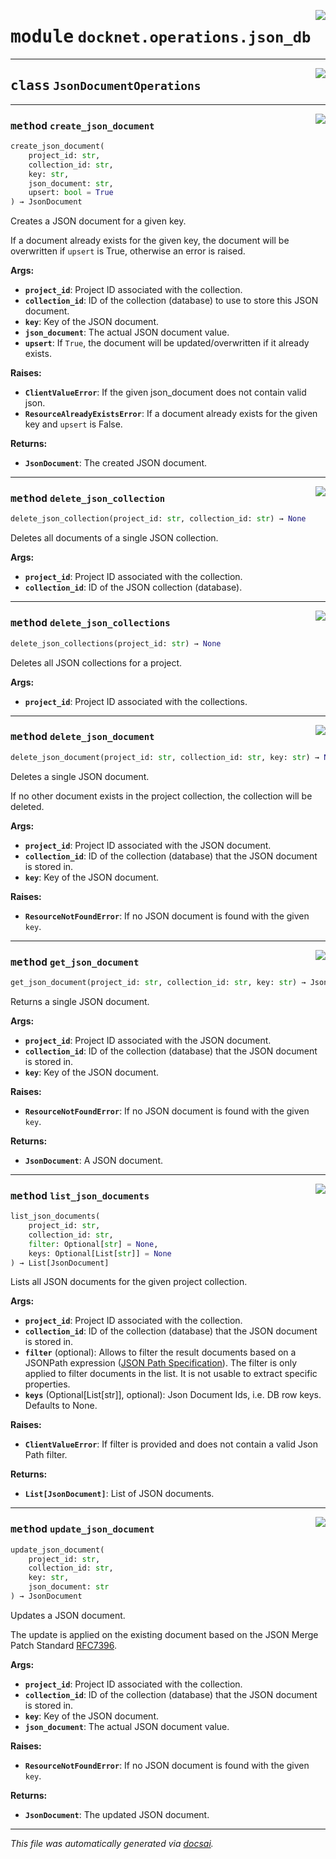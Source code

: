 <!-- markdownlint-disable -->

<a href="https://github.com/khulnasoft/docknet/blob/main/backend/src/docknet/operations/json_db.py#L0"><img align="right" style="float:right;" src="https://img.shields.io/badge/-source-cccccc?style=flat-square"></a>

# <kbd>module</kbd> `docknet.operations.json_db`






---

<a href="https://github.com/khulnasoft/docknet/blob/main/backend/src/docknet/operations/json_db.py#L7"><img align="right" style="float:right;" src="https://img.shields.io/badge/-source-cccccc?style=flat-square"></a>

## <kbd>class</kbd> `JsonDocumentOperations`







---

<a href="https://github.com/khulnasoft/docknet/blob/main/backend/src/docknet/operations/json_db.py#L8"><img align="right" style="float:right;" src="https://img.shields.io/badge/-source-cccccc?style=flat-square"></a>

### <kbd>method</kbd> `create_json_document`

```python
create_json_document(
    project_id: str,
    collection_id: str,
    key: str,
    json_document: str,
    upsert: bool = True
) → JsonDocument
```

Creates a JSON document for a given key. 

If a document already exists for the given key, the document will be overwritten if `upsert` is True, otherwise an error is raised. 



**Args:**
 
 - <b>`project_id`</b>:  Project ID associated with the collection. 
 - <b>`collection_id`</b>:  ID of the collection (database) to use to store this JSON document. 
 - <b>`key`</b>:  Key of the JSON document. 
 - <b>`json_document`</b>:  The actual JSON document value. 
 - <b>`upsert`</b>:  If `True`, the document will be updated/overwritten if it already exists. 



**Raises:**
 
 - <b>`ClientValueError`</b>:  If the given json_document does not contain valid json. 
 - <b>`ResourceAlreadyExistsError`</b>:  If a document already exists for the given key and `upsert` is False. 



**Returns:**
 
 - <b>`JsonDocument`</b>:  The created JSON document. 

---

<a href="https://github.com/khulnasoft/docknet/blob/main/backend/src/docknet/operations/json_db.py#L142"><img align="right" style="float:right;" src="https://img.shields.io/badge/-source-cccccc?style=flat-square"></a>

### <kbd>method</kbd> `delete_json_collection`

```python
delete_json_collection(project_id: str, collection_id: str) → None
```

Deletes all documents of a single JSON collection. 



**Args:**
 
 - <b>`project_id`</b>:  Project ID associated with the collection. 
 - <b>`collection_id`</b>:  ID of the JSON collection (database). 

---

<a href="https://github.com/khulnasoft/docknet/blob/main/backend/src/docknet/operations/json_db.py#L130"><img align="right" style="float:right;" src="https://img.shields.io/badge/-source-cccccc?style=flat-square"></a>

### <kbd>method</kbd> `delete_json_collections`

```python
delete_json_collections(project_id: str) → None
```

Deletes all JSON collections for a project. 



**Args:**
 
 - <b>`project_id`</b>:  Project ID associated with the collections. 

---

<a href="https://github.com/khulnasoft/docknet/blob/main/backend/src/docknet/operations/json_db.py#L109"><img align="right" style="float:right;" src="https://img.shields.io/badge/-source-cccccc?style=flat-square"></a>

### <kbd>method</kbd> `delete_json_document`

```python
delete_json_document(project_id: str, collection_id: str, key: str) → None
```

Deletes a single JSON document. 

If no other document exists in the project collection, the collection will be deleted. 



**Args:**
 
 - <b>`project_id`</b>:  Project ID associated with the JSON document. 
 - <b>`collection_id`</b>:  ID of the collection (database) that the JSON document is stored in. 
 - <b>`key`</b>:  Key of the JSON document. 



**Raises:**
 
 - <b>`ResourceNotFoundError`</b>:  If no JSON document is found with the given `key`. 

---

<a href="https://github.com/khulnasoft/docknet/blob/main/backend/src/docknet/operations/json_db.py#L87"><img align="right" style="float:right;" src="https://img.shields.io/badge/-source-cccccc?style=flat-square"></a>

### <kbd>method</kbd> `get_json_document`

```python
get_json_document(project_id: str, collection_id: str, key: str) → JsonDocument
```

Returns a single JSON document. 



**Args:**
 
 - <b>`project_id`</b>:  Project ID associated with the JSON document. 
 - <b>`collection_id`</b>:  ID of the collection (database) that the JSON document is stored in. 
 - <b>`key`</b>:  Key of the JSON document. 



**Raises:**
 
 - <b>`ResourceNotFoundError`</b>:  If no JSON document is found with the given `key`. 



**Returns:**
 
 - <b>`JsonDocument`</b>:  A JSON document. 

---

<a href="https://github.com/khulnasoft/docknet/blob/main/backend/src/docknet/operations/json_db.py#L63"><img align="right" style="float:right;" src="https://img.shields.io/badge/-source-cccccc?style=flat-square"></a>

### <kbd>method</kbd> `list_json_documents`

```python
list_json_documents(
    project_id: str,
    collection_id: str,
    filter: Optional[str] = None,
    keys: Optional[List[str]] = None
) → List[JsonDocument]
```

Lists all JSON documents for the given project collection. 



**Args:**
 
 - <b>`project_id`</b>:  Project ID associated with the collection. 
 - <b>`collection_id`</b>:  ID of the collection (database) that the JSON document is stored in. 
 - <b>`filter`</b> (optional):  Allows to filter the result documents based on a JSONPath expression ([JSON Path Specification](https://goessner.net/articles/JsonPath/)). The filter is only applied to filter documents in the list. It is not usable to extract specific properties. 
 - <b>`keys`</b> (Optional[List[str]], optional):  Json Document Ids, i.e. DB row keys. Defaults to None. 



**Raises:**
 
 - <b>`ClientValueError`</b>:  If filter is provided and does not contain a valid Json Path filter. 



**Returns:**
 
 - <b>`List[JsonDocument]`</b>:  List of JSON documents. 

---

<a href="https://github.com/khulnasoft/docknet/blob/main/backend/src/docknet/operations/json_db.py#L37"><img align="right" style="float:right;" src="https://img.shields.io/badge/-source-cccccc?style=flat-square"></a>

### <kbd>method</kbd> `update_json_document`

```python
update_json_document(
    project_id: str,
    collection_id: str,
    key: str,
    json_document: str
) → JsonDocument
```

Updates a JSON document. 

The update is applied on the existing document based on the JSON Merge Patch Standard [RFC7396](https://tools.ietf.org/html/rfc7396). 



**Args:**
 
 - <b>`project_id`</b>:  Project ID associated with the collection. 
 - <b>`collection_id`</b>:  ID of the collection (database) that the JSON document is stored in. 
 - <b>`key`</b>:  Key of the JSON document. 
 - <b>`json_document`</b>:  The actual JSON document value. 



**Raises:**
 
 - <b>`ResourceNotFoundError`</b>:  If no JSON document is found with the given `key`. 



**Returns:**
 
 - <b>`JsonDocument`</b>:  The updated JSON document. 




---

_This file was automatically generated via [docsai](https://github.com/khulnasoft/docsai)._
